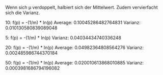 Wenn sich µ verdoppelt, halbiert sich der Mittelwert. Zudem vervierfacht sich die Varianz.

10:
f(p) = -(1/m) * ln(p)
Average:  0.10045286482764831
Varianz:  0.010130580839089048

5:
f(p) = -(1/m) * ln(p)
Varianz:  0.04034434740336248

20:
f(p) = -(1/m) * ln(p)
Average:  0.04982364808564276
Varianz:  0.002485986744370184

50:
f(p) = -(1/m) * ln(p)
Average:  0.020010613868010885
Varianz:  0.0003981686794196082